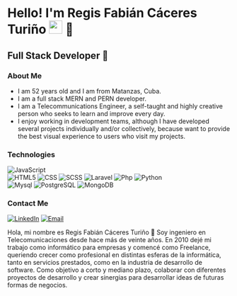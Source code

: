 <h1>Hello! I'm Regis Fabián Cáceres Turiño <img src="https://raw.githubusercontent.com/iampavangandhi/iampavangandhi/master/gifs/Hi.gif" width="30px"> 🚀</h1>
<h2>Full Stack Developer 🎨</h2>

### About Me
- I am 52 years old and I am from Matanzas, Cuba.
- I am a full stack MERN and PERN developer.
- I am a Telecommunications Engineer, a self-taught and highly creative person who seeks to learn and improve every day.
- I enjoy working in development teams, although I have developed several projects individually and/or collectively, because want to provide the best visual experience to users who visit my projects.

### Technologies
  ![JavaScript](https://img.shields.io/badge/-JavaScript-333333?style=flat&logo=javascript)  
  ![HTML5](https://img.shields.io/badge/-HTML5-333333?style=flat&logo=HTML5)
  ![CSS](https://img.shields.io/badge/-CSS-333333?style=flat&logo=CSS3&logoColor=1572B6)
  ![SCSS](https://img.shields.io/badge/-SCSS-333333?style=flat&logo=SASS&logoColor=CE6B9E)
  ![Laravel](https://img.shields.io/badge/-Laravel-333333?style=flat&logo=laravel)
  ![Php](https://img.shields.io/badge/-Python-333333?style=flat&logo=php)
  ![Python](https://img.shields.io/badge/-Redux-333333?style=flat&logo=python)
  <br/>
  ![Mysql](https://img.shields.io/badge/-Mysql-333333?style=flat&logo=Mysql)
  ![PostgreSQL](https://img.shields.io/badge/-PostgreSQL-333333?style=flat&logo=postgresql)
  ![MongoDB](https://img.shields.io/badge/-MongoDB-333333?style=flat&logo=MongoDB)

### Contact Me
<a href="https://linkedin.com/in/regis-cáceres-turiño-94252176/"><img alt="LinkedIn" src="https://img.shields.io/badge/LinkedIn-Regis%20C%C3%A1ceres-blue?style=flat-square&logo=linkedin"></a>
<a href="regis.cacerest@gmail.com"><img alt="Email" src="https://img.shields.io/badge/Gmail-regis.cacerest@gmail.com-blue?style=flat-square&logo=gmail"></a>  

Hola, mi nombre es Regis Fabián Cáceres Turiño 👋
Soy ingeniero en Telecomunicaciones desde hace más de veinte años.
En 2010 dejé mi trabajo como informático para empresas y comencé como Freelance, queriendo crecer como profesional en distintas esferas de la informática, tanto
en servicios prestados, como en la industria de desarrollo de software. 
Como objetivo a corto y mediano plazo, colaborar con diferentes proyectos de desarrollo y crear sinergias para desarrollar ideas de futuras formas de negocios.


<!---
RegisCT/RegisCT is a ✨ special ✨ repository because its `README.md` (this file) appears on your GitHub profile.
You can click the Preview link to take a look at your changes.
--->
